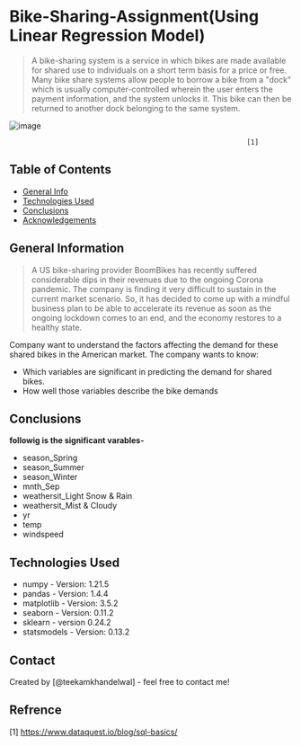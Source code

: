 # Bike-Sharing-Assignment(Using Linear Regression Model)
> A bike-sharing system is a service in which bikes are made available for shared use to individuals on a short term basis for a price or free. Many bike share systems allow people to borrow a bike from a "dock" which is usually computer-controlled wherein the user enters the payment information, and the system unlocks it. This bike can then be returned to another dock belonging to the same system.

![image](https://user-images.githubusercontent.com/72481400/224473911-b55c1943-e60c-4d79-8d4b-db70e15f9459.png)

                                                               [1]


## Table of Contents
* [General Info](#general-information)
* [Technologies Used](#technologies-used)
* [Conclusions](#conclusions)
* [Acknowledgements](#acknowledgements)



## General Information
> A US bike-sharing provider BoomBikes has recently suffered considerable dips in their revenues due to the ongoing Corona pandemic. The company is finding it very difficult to sustain in the current market scenario. So, it has decided to come up with a mindful business plan to be able to accelerate its revenue as soon as the ongoing lockdown comes to an end, and the economy restores to a healthy state. 

Company want to understand the factors affecting the demand for these shared bikes in the American market. The company wants to know:

- Which variables are significant in predicting the demand for shared bikes.
- How well those variables describe the bike demands


## Conclusions

**followig is the significant varables-**

- season_Spring
- season_Summer
- season_Winter
- mnth_Sep
- weathersit_Light Snow & Rain
- weathersit_Mist & Cloudy
- yr
- temp
- windspeed


## Technologies Used
- numpy - Version: 1.21.5
- pandas - Version: 1.4.4
- matplotlib - Version: 3.5.2
- seaborn - Version: 0.11.2
- sklearn - version 0.24.2
- statsmodels - Version: 0.13.2


<!-- As the libraries versions keep on changing, it is recommended to mention the version of library used in this project -->






## Contact
Created by [@teekamkhandelwal] - feel free to contact me!

## Refrence
[1] https://www.dataquest.io/blog/sql-basics/


<!-- Optional -->
<!-- ## License -->
<!-- This project is open source and available under the [MIT License](). -->


